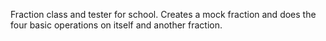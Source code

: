 Fraction class and tester for school.
Creates a mock fraction and does the four basic operations on itself and another fraction.
